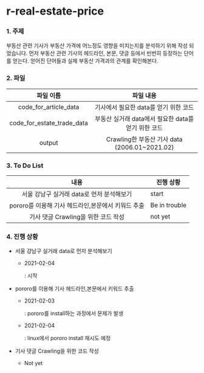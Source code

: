 # r-real-estate-price

### 1. 주제 

  부동산 관련 기사가 부동산 가격에 어느정도 영향을 미치는지를 분석하기 위해 작성 되었습니다. 먼저 부동산 관련 기사의 헤드라인, 본문, 댓글 등에서 빈번히 등장하는 단어를 얻는다. 얻어진 단어들과 실제 부동산 가격과의 관계를 확인해본다.



### 2. 파일

|         파일 이름          |                      파일 내용                      |
| :------------------------: | :-------------------------------------------------: |
|   code_for_article_data    |        기사에서 필요한 data를 얻기 위한 코드        |
| code_for_estate_trade_data | 부동산 실거래 data에서 필요한 data를 얻기 위한 코드 |
|           output           |    Crawling한 부동산 기사 data (2006.01~2021.02)    |



###  3. To Do List

|                        내용                        | 진행 상황     |
| :------------------------------------------------: | ------------- |
|     서울 강남구 실거래 data로 먼저 분석해보기      | start         |
| pororo를 이용해 기사 헤드라인,본문에서 키워드 추출 | Be in trouble |
|        기사 댓글 Crawling을 위한 코드 작성         | not yet       |



###  4. 진행 상황

* 서울 강남구 실거래 data로 먼저 분석해보기

  * 2021-02-04

    : 시작

    

* pororo를 이용해 기사 헤드라인,본문에서 키워드 추출

  * 2021-02-03

    : pororo를 install하는 과정에서 문제가 발생

  * 2021-02-04

    : linux에서 pororo install 재시도 예정



* 기사 댓글 Crawling을 위한 코드 작성
  * Not yet



